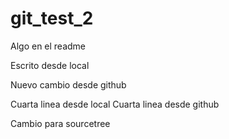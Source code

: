 # git_test_2

Algo en el readme

Escrito desde local

Nuevo cambio desde github

Cuarta linea desde local
Cuarta linea desde github

Cambio para sourcetree


